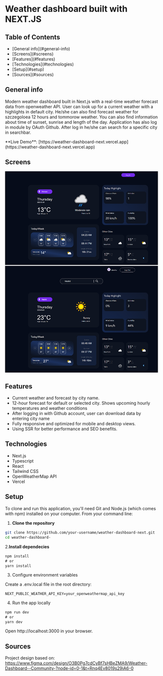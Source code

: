 # Weather dashboard built with NEXT.JS

## Table of Contents

<ul>
  <li>[General info](#general-info)</li>
  <li>[Screens](#screens)</li>
  <li>[Features](#features)</li>
  <li>[Technologies](#technologies)</li>
  <li>[Setup](#setup)</li>
  <li>[Sources](#sources)</li>
</ul>

## General info

<p>
    Modern weather dashboard built in Next.js with a real-time weather forecast data from openweather API. User can look up for a current weather with a highlights in default city. He/she can also find forecast weather for szczegoloea 12 hours and tommorow weather. You can also find information about time of sunset, sunrise and length of the day. Application has also log in module by OAuth Github. After log in he/she can search for a specific city in searchbar.
</p>
<p>
    **Live Demo**: [https://weather-dashboard-next.vercel.app](https://weather-dashboard-next.vercel.app)
</p>

## Screens

![Weather app default screen](public/images/weatherapp_screen_default.png)
![Weather app screen after log in](public/images/weatherapp_screen_login.png)

## Features

<ul>
 <li>Current weather and forecast by city name. </li>
<li>12-hour forecast for default or selected city. Shows upcoming hourly temperatures and weather conditions </li>
<li>After logging in with Github account, user can download data by entering city name </li>
<li>Fully responsive and optimized for mobile and desktop views. </li>
<li>Using SSR for better performance and SEO benefits. </li>
</ul>

## Technologies

<ul> 
  <li>Next.js</li>
  <li>Typescript</li>
  <li>React</li>
  <li>Tailwind CSS</li>
  <li>OpenWeatherMap API</li>
  <li>Vercel</li>
</ul>

## Setup

To clone and run this application, you'll need Git and Node.js (which comes with npm) installed on your computer. From your command line:

1. **Clone the repository**

```bash
git clone https://github.com/your-username/weather-dashboard-next.git
cd weather-dashboard-
```

2.**Install dependecies**

```
npm install
# or
yarn install
```

3. Configure environment variables

Create a .env.local file in the root directory:

```
NEXT_PUBLIC_WEATHER_API_KEY=your_openweathermap_api_key
```

4. Run the app locally

```
npm run dev
# or
yarn dev
```

Open http://localhost:3000 in your browser.

## Sources

Project design based on: https://www.figma.com/design/O3B0Pg7cdCyBf7sHBeZMA9/Weather-Dashboard--Community-?node-id=0-1&t=Rnq4Ev8019s29iA6-0
